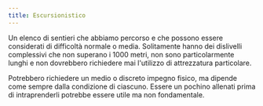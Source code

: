 ```yaml
---
title: Escursionistico
---
```


Un elenco di sentieri che abbiamo percorso e che possono essere considerati di difficoltà normale o media. Solitamente hanno dei dislivelli complessivi che non superano i 1000 metri, non sono particolarmente lunghi e non dovrebbero richiedere mai l'utilizzo di attrezzatura particolare.

Potrebbero richiedere un medio o discreto impegno fisico, ma dipende come sempre dalla condizione di ciascuno. Essere un pochino allenati prima di intraprenderli potrebbe essere utile ma non fondamentale.
